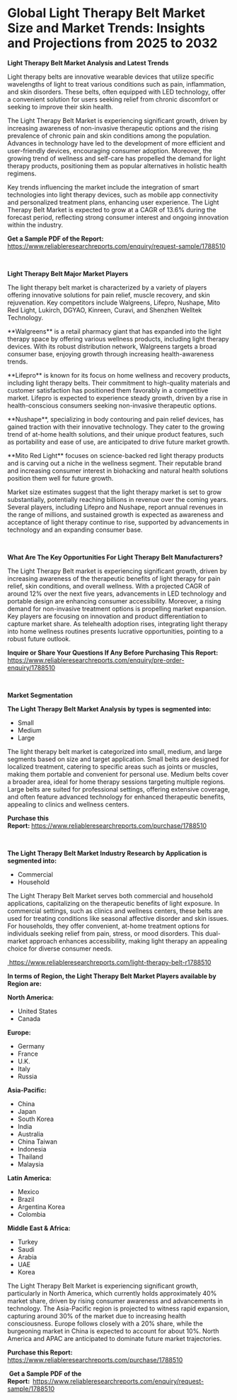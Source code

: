 <p><h1>Global Light Therapy Belt Market Size and Market Trends: Insights and Projections from 2025 to 2032</h1></p><p><strong>Light Therapy Belt Market Analysis and Latest Trends</strong></p>
<p><p>Light therapy belts are innovative wearable devices that utilize specific wavelengths of light to treat various conditions such as pain, inflammation, and skin disorders. These belts, often equipped with LED technology, offer a convenient solution for users seeking relief from chronic discomfort or seeking to improve their skin health.</p><p>The Light Therapy Belt Market is experiencing significant growth, driven by increasing awareness of non-invasive therapeutic options and the rising prevalence of chronic pain and skin conditions among the population. Advances in technology have led to the development of more efficient and user-friendly devices, encouraging consumer adoption. Moreover, the growing trend of wellness and self-care has propelled the demand for light therapy products, positioning them as popular alternatives in holistic health regimens.</p><p>Key trends influencing the market include the integration of smart technologies into light therapy devices, such as mobile app connectivity and personalized treatment plans, enhancing user experience. The Light Therapy Belt Market is expected to grow at a CAGR of 13.6% during the forecast period, reflecting strong consumer interest and ongoing innovation within the industry.</p></p>
<p><strong>Get a Sample PDF of the Report:&nbsp;</strong> <a href="https://www.reliableresearchreports.com/enquiry/request-sample/1788510?utm_campaign=3093&utm_medium=2&utm_source=Github&utm_content=ia&utm_term=13042025&utm_id=light-therapy-belt">https://www.reliableresearchreports.com/enquiry/request-sample/1788510</a></p>
<p>&nbsp;</p>
<p><strong>Light Therapy Belt Major Market Players</strong></p>
<p><p>The light therapy belt market is characterized by a variety of players offering innovative solutions for pain relief, muscle recovery, and skin rejuvenation. Key competitors include Walgreens, Lifepro, Nushape, Mito Red Light, Lukirch, DGYAO, Kinreen, Curavi, and Shenzhen Welltek Technology.</p><p>**Walgreens** is a retail pharmacy giant that has expanded into the light therapy space by offering various wellness products, including light therapy devices. With its robust distribution network, Walgreens targets a broad consumer base, enjoying growth through increasing health-awareness trends.</p><p>**Lifepro** is known for its focus on home wellness and recovery products, including light therapy belts. Their commitment to high-quality materials and customer satisfaction has positioned them favorably in a competitive market. Lifepro is expected to experience steady growth, driven by a rise in health-conscious consumers seeking non-invasive therapeutic options.</p><p>**Nushape**, specializing in body contouring and pain relief devices, has gained traction with their innovative technology. They cater to the growing trend of at-home health solutions, and their unique product features, such as portability and ease of use, are anticipated to drive future market growth.</p><p>**Mito Red Light** focuses on science-backed red light therapy products and is carving out a niche in the wellness segment. Their reputable brand and increasing consumer interest in biohacking and natural health solutions position them well for future growth.</p><p>Market size estimates suggest that the light therapy market is set to grow substantially, potentially reaching billions in revenue over the coming years. Several players, including Lifepro and Nushape, report annual revenues in the range of millions, and sustained growth is expected as awareness and acceptance of light therapy continue to rise, supported by advancements in technology and an expanding consumer base.</p></p>
<p>&nbsp;</p>
<p><strong>What Are The Key Opportunities For Light Therapy Belt Manufacturers?</strong></p>
<p><p>The Light Therapy Belt market is experiencing significant growth, driven by increasing awareness of the therapeutic benefits of light therapy for pain relief, skin conditions, and overall wellness. With a projected CAGR of around 12% over the next five years, advancements in LED technology and portable design are enhancing consumer accessibility. Moreover, a rising demand for non-invasive treatment options is propelling market expansion. Key players are focusing on innovation and product differentiation to capture market share. As telehealth adoption rises, integrating light therapy into home wellness routines presents lucrative opportunities, pointing to a robust future outlook.</p></p>
<p><strong>Inquire or Share Your Questions If Any Before Purchasing This Report:</strong> <a href="https://www.reliableresearchreports.com/enquiry/pre-order-enquiry/1788510?utm_campaign=3093&utm_medium=2&utm_source=Github&utm_content=ia&utm_term=13042025&utm_id=light-therapy-belt">https://www.reliableresearchreports.com/enquiry/pre-order-enquiry/1788510</a></p>
<p>&nbsp;</p>
<p><strong>Market Segmentation</strong></p>
<p><strong>The Light Therapy Belt Market Analysis by types is segmented into:</strong></p>
<p><ul><li>Small</li><li>Medium</li><li>Large</li></ul></p>
<p><p>The light therapy belt market is categorized into small, medium, and large segments based on size and target application. Small belts are designed for localized treatment, catering to specific areas such as joints or muscles, making them portable and convenient for personal use. Medium belts cover a broader area, ideal for home therapy sessions targeting multiple regions. Large belts are suited for professional settings, offering extensive coverage, and often feature advanced technology for enhanced therapeutic benefits, appealing to clinics and wellness centers.</p></p>
<p><strong>Purchase this Report:&nbsp;</strong><a href="https://www.reliableresearchreports.com/purchase/1788510?utm_campaign=3093&utm_medium=2&utm_source=Github&utm_content=ia&utm_term=13042025&utm_id=light-therapy-belt">https://www.reliableresearchreports.com/purchase/1788510</a></p>
<p>&nbsp;</p>
<p><strong>The Light Therapy Belt Market Industry Research by Application is segmented into:</strong></p>
<p><ul><li>Commercial</li><li>Household</li></ul></p>
<p><p>The Light Therapy Belt Market serves both commercial and household applications, capitalizing on the therapeutic benefits of light exposure. In commercial settings, such as clinics and wellness centers, these belts are used for treating conditions like seasonal affective disorder and skin issues. For households, they offer convenient, at-home treatment options for individuals seeking relief from pain, stress, or mood disorders. This dual-market approach enhances accessibility, making light therapy an appealing choice for diverse consumer needs.</p></p>
<p><a href="https://www.reliableresearchreports.com/light-therapy-belt-r1788510?utm_campaign=3093&utm_medium=2&utm_source=Github&utm_content=ia&utm_term=13042025&utm_id=light-therapy-belt">&nbsp;https://www.reliableresearchreports.com/light-therapy-belt-r1788510</a></p>
<p><strong>In terms of Region, the Light Therapy Belt Market Players available by Region are:</strong></p>
<p>
    <p> <strong> North America: </strong>
        <ul>
            <li>United States</li>
            <li>Canada</li>
        </ul>
        </p> 
    <p> <strong> Europe: </strong>
        <ul>
            <li>Germany</li>
            <li>France</li>
            <li>U.K.</li>
            <li>Italy</li>
            <li>Russia</li>
        </ul>
        </p> 
    <p> <strong> Asia-Pacific: </strong>
        <ul>
            <li>China</li>
            <li>Japan</li>
            <li>South Korea</li>
            <li>India</li>
            <li>Australia</li>
            <li>China Taiwan</li>
            <li>Indonesia</li>
            <li>Thailand</li>
            <li>Malaysia</li>
        </ul>
        </p> 
    <p> <strong> Latin America: </strong>
        <ul>
            <li>Mexico</li>
            <li>Brazil</li>
            <li>Argentina Korea</li>
            <li>Colombia</li>
        </ul>
        </p> 
    <p> <strong> Middle East & Africa: </strong>
        <ul>
            <li>Turkey</li>
            <li>Saudi</li>
            <li>Arabia</li>
            <li>UAE</li>
            <li>Korea</li>
        </ul>
    </p>
    </p>
<p><p>The Light Therapy Belt Market is experiencing significant growth, particularly in North America, which currently holds approximately 40% market share, driven by rising consumer awareness and advancements in technology. The Asia-Pacific region is projected to witness rapid expansion, capturing around 30% of the market due to increasing health consciousness. Europe follows closely with a 20% share, while the burgeoning market in China is expected to account for about 10%. North America and APAC are anticipated to dominate future market trajectories.</p></p>
<p><strong>Purchase this Report: </strong><a href="https://www.reliableresearchreports.com/purchase/1788510?utm_campaign=3093&utm_medium=2&utm_source=Github&utm_content=ia&utm_term=13042025&utm_id=light-therapy-belt">https://www.reliableresearchreports.com/purchase/1788510</a></p>
<p>&nbsp;<strong>Get a Sample PDF of the Report:&nbsp;&nbsp;</strong><a href="https://www.reliableresearchreports.com/enquiry/request-sample/1788510?utm_campaign=3093&utm_medium=2&utm_source=Github&utm_content=ia&utm_term=13042025&utm_id=light-therapy-belt">https://www.reliableresearchreports.com/enquiry/request-sample/1788510</a></p>
<p><strong></strong></p>
<p><p></p><p></p><p></p></p>
